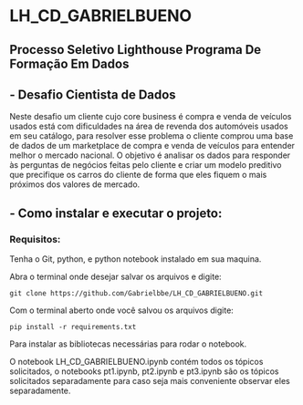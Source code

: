 # LH_CD_GABRIELBUENO
## Processo Seletivo Lighthouse Programa De Formação Em Dados

## - Desafio Cientista de Dados

 Neste desafio um cliente cujo core business é compra e venda de veículos usados está com dificuldades na área de revenda dos automóveis usados em seu catálogo, para resolver esse problema o cliente comprou uma base de dados de um marketplace de compra e venda de veículos para entender melhor o mercado nacional.
 O objetivo é analisar os dados para responder às perguntas de negócios feitas pelo cliente e criar um modelo preditivo que precifique os carros do cliente de forma que eles fiquem o mais próximos dos valores de mercado. 

## - Como instalar e executar o projeto:

### Requisitos:
 Tenha o Git, python, e python notebook instalado em sua maquina.

Abra o terminal onde desejar salvar os arquivos e digite:
```
git clone https://github.com/Gabrielbbe/LH_CD_GABRIELBUENO.git
```

Com o terminal aberto onde você salvou os arquivos digite:

```
pip install -r requirements.txt
```

Para instalar as bibliotecas necessárias para rodar o notebook.

O notebook LH_CD_GABRIELBUENO.ipynb contém todos os tópicos solicitados, o notebooks pt1.ipynb, pt2.ipynb e pt3.ipynb são os tópicos solicitados separadamente para caso seja mais conveniente observar eles separadamente.  

